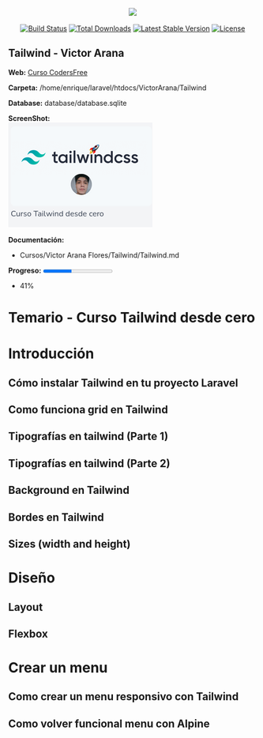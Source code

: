 <p align="center"><a href="https://laravel.com" target="_blank"><img src="https://raw.githubusercontent.com/laravel/art/master/logo-lockup/5%20SVG/2%20CMYK/1%20Full%20Color/laravel-logolockup-cmyk-red.svg" width="400"></a></p>

<p align="center">
<a href="https://travis-ci.org/laravel/framework"><img src="https://travis-ci.org/laravel/framework.svg" alt="Build Status"></a>
<a href="https://packagist.org/packages/laravel/framework"><img src="https://img.shields.io/packagist/dt/laravel/framework" alt="Total Downloads"></a>
<a href="https://packagist.org/packages/laravel/framework"><img src="https://img.shields.io/packagist/v/laravel/framework" alt="Latest Stable Version"></a>
<a href="https://packagist.org/packages/laravel/framework"><img src="https://img.shields.io/packagist/l/laravel/framework" alt="License"></a>
</p>

## Tailwind - Victor Arana

**Web:**
[Curso CodersFree](https://codersfree.com/courses-status/curso-tailwind-desde-cero?current_id=44)

**Carpeta:**
/home/enrique/laravel/htdocs/VictorArana/Tailwind

**Database:**
database/database.sqlite

**ScreenShot:**
<br>
<img src="imagenes/Tailwind-Curso.png">

**Documentación:**
- Cursos/Victor Arana Flores/Tailwind/Tailwind.md

**Progreso:**
<progress value="41" max="100"></progress>
- 41%

# Temario - Curso Tailwind desde cero
# Introducción
## Cómo instalar Tailwind en tu proyecto Laravel
## Como funciona grid en Tailwind
## Tipografías en tailwind (Parte 1)
## Tipografías en tailwind (Parte 2)
## Background en Tailwind
## Bordes en Tailwind
## Sizes (width and height)
# Diseño
## Layout
## Flexbox
# Crear un menu
## Como crear un menu responsivo con Tailwind
## Como volver funcional menu con Alpine

